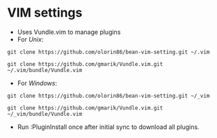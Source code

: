 # VIM settings

- Uses Vundle.vim to manage plugins
- For *Unix*:

``` 
git clone https://github.com/olorin86/bean-vim-setting.git ~/.vim

git clone https://github.com/gmarik/Vundle.vim.git ~/.vim/bundle/Vundle.vim
```

- For *Windows*:

 ```
git clone https://github.com/olorin86/bean-vim-setting.git ~/_vim

git clone https://github.com/gmarik/Vundle.vim.git ~/_vim/bundle/Vundle.vim
```

- Run :PluginInstall once after initial sync to download all plugins.

